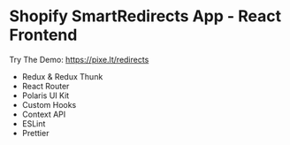 # Shopify SmartRedirects App - React Frontend

Try The Demo: https://pixe.lt/redirects

- Redux & Redux Thunk
- React Router
- Polaris UI Kit
- Custom Hooks
- Context API
- ESLint
- Prettier 
